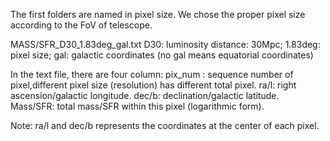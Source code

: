The first folders are named in pixel size. We chose the proper pixel size according to the FoV of telescope.

MASS/SFR_D30_1.83deg_gal.txt
D30: luminosity distance: 30Mpc;
1.83deg: pixel size;
gal: galactic coordinates (no gal means equatorial coordinates)

In the text file, there are four column: 
pix_num : sequence number of pixel,different pixel size (resolution) has different total pixel.
ra/l: right ascension/galactic longitude.
dec/b: declination/galactic latitude.
Mass/SFR: total mass/SFR within this pixel (logarithmic form).

Note: ra/l and dec/b represents the coordinates at the center of each pixel.

